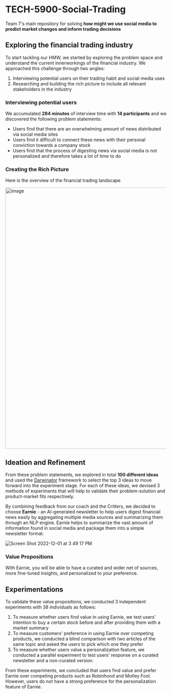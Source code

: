 # TECH-5900-Social-Trading

Team 7's main repository for solving **how might we use social media to predict market changes and inform trading decisions**

## Exploring the financial trading industry

To start tackling our HMW, we started by exploring the problem space and understand the current innerworkings of the financial industry. We approached this challenge through two angles:
1. Interviewing potential users on their trading habit and social media uses
2. Researching and building the rich picture to include all relevant stakeholders in the industry

### Interviewing potential users

We accumulated **284 minutes** of interview time with **14 participants** and we discovered the following problem statements:
- Users find that there are an overwhelming amount of news distributed via social media sites
- Users find it difficult to connect these news with their personal conviction towards a company stock
- Users find that the process of digesting news via social media is not personalized and therefore takes a lot of time to do

### Creating the Rich Picture

Here is the overview of the financial trading landscape

<img width="817" alt="image" src="https://user-images.githubusercontent.com/6238480/205348982-296e7e53-77d3-4f72-8612-1f5115bd6965.png">

## Ideation and Refinement

From these problem statements, we explored in total **100 different ideas** and used the [Darwinator](http://darwinator.com/) framework to select the top 3 ideas to move forward into the experiment stage. For each of these ideas, we devised 3 methods of experiments that will help to validate their problem-solution and product-market fits respectively.

By combining feedback from our coach and the Critters, we decided to choose **Earnie** - an AI-generated newsletter to help users digest financial news easily by aggregating multiple media sources and summarizing them through an NLP engine. Earnie helps to summarize the vast amount of information found in social media and package them into a simple newsletter format.

![Screen Shot 2022-12-01 at 3 49 17 PM](https://user-images.githubusercontent.com/6238480/205156520-eaf64c64-8de4-495f-8c99-2796c1c76fa4.png)

### Value Propositions

With Earnie, you will be able to have a curated and wider net of sources, more fine-tuned insights, and personalized to your preference.

## Experimentations

To validate these value propositions, we conducted 3 independent experiments with 38 individuals as follows:

1. To measure whether users find value in using Earnie, we test users’ intention to buy a certain stock before and after providing them with a market summary
2. To measure customers’ preference in using Earnie over competing products, we conducted a blind comparison with two articles of the same topic and asked the users to pick which one they prefer
3. To measure whether users value a personalization feature, we conducted a parallel experiment to test users’ response on a curated newsletter and a non-curated version.

From these experiments, we concluded that users find value and prefer Earnie over competing products such as Robinhood and Motley Fool. However, users do not have a strong preference for the personalization feature of Earnie.




